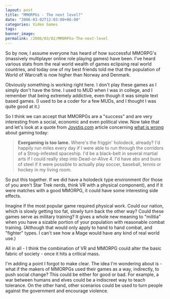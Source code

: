 ```yaml
---
layout: post
title: "MMORPGs - The next level?"
date: "2006-03-02T12:03:00+06:00"
categories: Video Games 
tags: 
banner_image: 
permalink: /2006/03/02/MMORPGs-The-next-level
---
```


So by now, I assume everyone has heard of how successful MMORPG's (massively  multiplayer online role playing games) have been. I've heard various stats from the real world wealth of games eclipsing real world countries, and today one of my best friends told me that the population of World of Warcraft is now higher than Norway and Denmark.

Obviously something is working right here. I don't play these games as I simply don't have the time. I used to MUD when I was in college, and I remember that being extremely addictive, even though it was simple text based games. (I used to be a coder for a few MUDs, and I thought I was quite good at it.)

So I think we can accept that MMORPGs are a "success" and are very interesting from a social, economic and even political view. Now take that and let's look at a quote from <a href="http://www.joystiq.com">Joystiq.com</a> article concerning <a href="http://www.joystiq.com/2006/03/02/five-things-i-hate-about-games/">what is wrong</a> about gaming today:

<blockquote>
<b>Exergaming is too lame.</b> Where's the friggin' holodeck, already? I'd happily run miles every day if I were able to run through the corridors of a Strog-infested spaceship. I'd be a black-belt in several martial arts if I could really step into Dead-or-Alive 4. I'd have abs and buns of steel if it were possible to actually play soccer, baseball, tennis or hockey in my living room.
</blockquote>

So put this together. If we did have a holodeck type environment (for those of you aren't Star Trek nerds, think VR with a physical component), and if it were matches with a good MMORPG, it could have some interesting side effects.

Imagine if the most popular game required physical work. Could our nation, which is slowly getting too fat, slowly turn back the other way? Could these games serve as military training? It gives a whole new meaning to "militia" when you have a sizable portion of your population with reasonable combat training. (Although that would only apply to hand to hand combat, and "fighter" types. I can't see how a Mage would have any kind of real world use.) 

All in all - I think the combination of VR and MMORPG could alter the basic fabric of society - once it hits a critical mass.

I'm adding a point I forgot to make clear. The idea I'm wondering about is - what if the makers of MMORPGs used their games as a way, indirectly, to push social change? This could be either for good or bad. For example, a war between humans and elves could be a indiscreet way to teach tolerance. On the other hand, other scenarios could be used to turn people against the government and encourage violence.